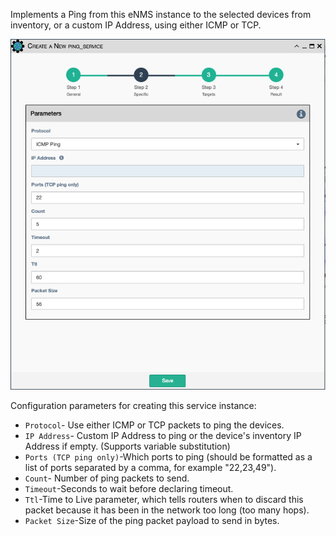 Implements a Ping from this eNMS instance to the selected devices
from inventory, or a custom IP Address, using either ICMP or TCP.

![ICMP / TCP Ping Service](../../_static/automation/service_types/icmp_tcp_ping.png)

Configuration parameters for creating this service instance:

- `Protocol`- Use either ICMP or TCP packets to ping the devices.
- `IP Address`- Custom IP Address to ping or the device's inventory 
    IP Address if empty. (Supports variable substitution)
- `Ports (TCP ping only)`-Which ports to ping (should be formatted as
    a list of ports separated by a comma, for example "22,23,49").
- `Count`- Number of ping packets to send.
- `Timeout`-Seconds to wait before declaring timeout.
- `Ttl`-Time to Live parameter, which tells routers when to discard
    this packet because it has been in the network too long (too many
    hops).
- `Packet Size`-Size of the ping packet payload to send in bytes.
